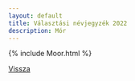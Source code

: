 ```yaml
---
layout: default
title: Választási névjegyzék 2022
description: Mór
---
```


{% include Moor.html %}

[Vissza](./)